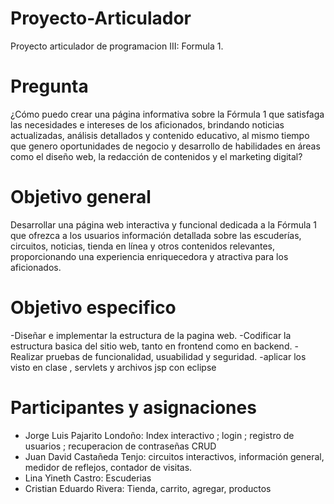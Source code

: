 # Proyecto-Articulador
Proyecto articulador de programacion III: Formula 1.

# Pregunta 

¿Cómo puedo crear una página informativa sobre la Fórmula 1 que satisfaga las necesidades e intereses de los aficionados, brindando noticias actualizadas, análisis detallados y contenido educativo, al mismo tiempo que genero oportunidades de negocio y desarrollo de habilidades en áreas como el diseño web, la redacción de contenidos y el marketing digital?

# Objetivo general
Desarrollar una página web interactiva y funcional dedicada a la Fórmula 1 que ofrezca a los usuarios información detallada sobre las escuderías, circuitos, noticias, tienda en línea y otros contenidos relevantes, proporcionando una experiencia enriquecedora y atractiva para los aficionados.

# Objetivo especifico
-Diseñar e implementar la estructura de la pagina web.
-Codificar la estructura basica del sitio web, tanto en frontend como en backend.
-Realizar pruebas de funcionalidad, usuabilidad y seguridad.
-aplicar los visto en clase , servlets y archivos jsp con eclipse 

# Participantes y asignaciones
- Jorge Luis Pajarito Londoño: Index interactivo ; login ; registro de usuarios ; recuperacion de contraseñas CRUD
- Juan David Castañeda Tenjo: circuitos interactivos, información general, medidor de reflejos, contador de visitas.
- Lina Yineth Castro: Escuderias
- Cristian Eduardo Rivera: Tienda, carrito, agregar, productos
